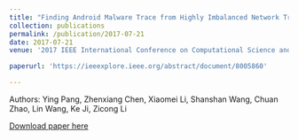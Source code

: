 ```yaml
---
title: "Finding Android Malware Trace from Highly Imbalanced Network Traffic"
collection: publications
permalink: /publication/2017-07-21
date: 2017-07-21
venue: '2017 IEEE International Conference on Computational Science and Engineering and IEEE International Conference on Embedded and Ubiquitous Computing'

paperurl: 'https://ieeexplore.ieee.org/abstract/document/8005860'

---
```

Authors: Ying Pang, Zhenxiang Chen, Xiaomei Li, Shanshan Wang, Chuan Zhao, Lin Wang, Ke Ji, Zicong Li

[Download paper here](https://ieeexplore.ieee.org/abstract/document/8005860)
